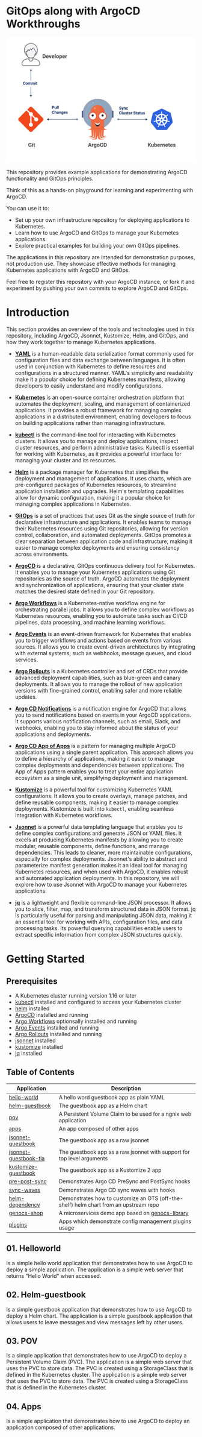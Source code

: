 # GitOps along with ArgoCD Workthroughs

[![ArgoCD logo: stylized orange and blue robot with a friendly expression, standing on a blue circular background. The robot is smiling, conveying a welcoming and approachable tone. The wider environment is a clean, minimalistic design with no additional text or elements.](./assets/workflow.png)](https://argo-cd.readthedocs.io/en/stable/)

This repository provides example applications for demonstrating ArgoCD functionality and GitOps principles.


Think of this as a hands-on playground for learning and experimenting with ArgoCD.


You can use it to:
* Set up your own infrastructure repository for deploying applications to Kubernetes.
* Learn how to use ArgoCD and GitOps to manage your Kubernetes applications.
* Explore practical examples for building your own GitOps pipelines.

The applications in this repository are intended for demonstration purposes, not production use. They showcase effective methods for managing Kubernetes applications with ArgoCD and GitOps.

Feel free to register this repository with your ArgoCD instance, or fork it and experiment by pushing your own commits to explore ArgoCD and GitOps.


# Introduction

This section provides an overview of the tools and technologies used in this repository, including ArgoCD, Jsonnet, Kustomize, Helm, and GitOps, and how they work together to manage Kubernetes applications.

- [**YAML**](https://yaml.org/) is a human-readable data serialization format commonly used for configuration files and data exchange between languages. It is often used in conjunction with Kubernetes to define resources and configurations in a structured manner. YAML's simplicity and readability make it a popular choice for defining Kubernetes manifests, allowing developers to easily understand and modify configurations.   

- [**Kubernetes**](https://kubernetes.io/) is an open-source container orchestration platform that automates the deployment, scaling, and management of containerized applications. It provides a robust framework for managing complex applications in a distributed environment, enabling developers to focus on building applications rather than managing infrastructure.

- [**kubectl**](https://kubernetes.io/docs/tasks/tools/) is the command-line tool for interacting with Kubernetes clusters. It allows you to manage and deploy applications, inspect cluster resources, and perform administrative tasks. Kubectl is essential for working with Kubernetes, as it provides a powerful interface for managing your cluster and its resources.

- [**Helm**](https://helm.sh/) is a package manager for Kubernetes that simplifies the deployment and management of applications. It uses charts, which are pre-configured packages of Kubernetes resources, to streamline application installation and upgrades. Helm's templating capabilities allow for dynamic configuration, making it a popular choice for managing complex applications in Kubernetes.

- [**GitOps**](https://www.gitops.tech/) is a set of practices that uses Git as the single source of truth for declarative infrastructure and applications. It enables teams to manage their Kubernetes resources using Git repositories, allowing for version control, collaboration, and automated deployments. GitOps promotes a clear separation between application code and infrastructure, making it easier to manage complex deployments and ensuring consistency across environments.

- [**ArgoCD**](https://argo-cd.readthedocs.io/en/stable/) is a declarative, GitOps continuous delivery tool for Kubernetes. It enables you to manage your Kubernetes applications using Git repositories as the source of truth. ArgoCD automates the deployment and synchronization of applications, ensuring that your cluster state matches the desired state defined in your Git repository.

- [**Argo Workflows**](https://argoproj.github.io/argo-workflows/) is a Kubernetes-native workflow engine for orchestrating parallel jobs. It allows you to define complex workflows as Kubernetes resources, enabling you to automate tasks such as CI/CD pipelines, data processing, and machine learning workflows.

- [**Argo Events**](https://argoproj.github.io/argo-events/) is an event-driven framework for Kubernetes that enables you to trigger workflows and actions based on events from various sources. It allows you to create event-driven architectures by integrating with external systems, such as webhooks, message queues, and cloud services.

- [**Argo Rollouts**](https://argoproj.github.io/argo-rollouts/) is a Kubernetes controller and set of CRDs that provide advanced deployment capabilities, such as blue-green and canary deployments. It allows you to manage the rollout of new application versions with fine-grained control, enabling safer and more reliable updates.

- [**Argo CD Notifications**](https://argocd-notifications.readthedocs.io/en/stable/) is a notification engine for ArgoCD that allows you to send notifications based on events in your ArgoCD applications. It supports various notification channels, such as email, Slack, and webhooks, enabling you to stay informed about the status of your applications and deployments.

- [**Argo CD App of Apps**](https://argo-cd.readthedocs.io/en/stable/operator-manual/app-of-apps/) is a pattern for managing multiple ArgoCD applications using a single parent application. This approach allows you to define a hierarchy of applications, making it easier to manage complex deployments and dependencies between applications. The App of Apps pattern enables you to treat your entire application ecosystem as a single unit, simplifying deployment and management.


- [**Kustomize**](https://kubernetes-sigs.github.io/kustomize/) is a powerful tool for customizing Kubernetes YAML configurations. It allows you to create overlays, manage patches, and define reusable components, making it easier to manage complex deployments. Kustomize is built into `kubectl`, enabling seamless integration with Kubernetes workflows.


- [**Jsonnet**](https://jsonnet.org/) is a powerful data templating language that enables you to define complex configurations and generate JSON or YAML files. It excels at producing Kubernetes manifests by allowing you to create modular, reusable components, define functions, and manage dependencies. This leads to cleaner, more maintainable configurations, especially for complex deployments. 
Jsonnet's ability to abstract and parameterize manifest generation makes it an ideal tool for managing Kubernetes resources, and when used with ArgoCD, it enables robust and automated application deployments.
In this repository, we will explore how to use Jsonnet with ArgoCD to manage your Kubernetes applications.

- [**jq**](https://stedolan.github.io/jq/) is a lightweight and flexible command-line JSON processor. It allows you to slice, filter, map, and transform structured data in JSON format. jq is particularly useful for parsing and manipulating JSON data, making it an essential tool for working with APIs, configuration files, and data processing tasks. Its powerful querying capabilities enable users to extract specific information from complex JSON structures quickly.


# Getting Started

## Prerequisites
- A Kubernetes cluster running version 1.16 or later
- [kubectl](https://kubernetes.io/docs/tasks/tools/) installed and configured to access your Kubernetes cluster
- [helm](https://helm.sh/docs/intro/install/) installed
- [ArgoCD](https://argo-cd.readthedocs.io/en/stable/) installed and running
- [Argo Workflows](https://argoproj.github.io/argo-workflows/) optionsally installed and running
- [Argo Events](https://argoproj.github.io/argo-events/) installed and running
- [Argo Rollouts](https://argoproj.github.io/argo-rollouts/) installed and running
- [jsonnet](https://jsonnet.org/) installed
- [kustomize](https://kubernetes-sigs.github.io/kustomize/) installed
- [jq](https://stedolan.github.io/jq/) installed


## Table of Contents

| Application | Description |
|-------------|-------------|
| [hello-world](01-helloworld/) | A hello word guestbook app as plain YAML |
| [helm-guestbook](02-helm-guestbook/) | The guestbook app as a Helm chart |
| [pov](03-pov/) | A Persistent Volume Claim to be used for a ngnix web application |
| [apps](04-apps/) | An app composed of other apps |
| [jsonnet-guestbook](jsonnet-guestbook/) | The guestbook app as a raw jsonnet |
| [jsonnet-guestbook-tla](jsonnet-guestbook-tla/) | The guestbook app as a raw jsonnet with support for top level arguments |
| [kustomize-guestbook](kustomize-guestbook/) | The guestbook app as a Kustomize 2 app |
| [pre-post-sync](pre-post-sync/) | Demonstrates Argo CD PreSync and PostSync hooks |
| [sync-waves](sync-waves/) | Demonstrates Argo CD sync waves with hooks |
| [helm-dependency](helm-dependency/) | Demonstrates how to customize an OTS (off-the-shelf) helm chart from an upstream repo |
| [genocs-shop](sock-shop/) | A microservices demo app based on [genocs-library](https://github.com/Genocs/genocs-library) |
| [plugins](plugins/) | Apps which demonstrate config management plugins usage |


## 01. Helloworld
Is a simple hello world application that demonstrates how to use ArgoCD to deploy a simple application. The application is a simple web server that returns "Hello World" when accessed.

## 02. Helm-guestbook
Is a simple guestbook application that demonstrates how to use ArgoCD to deploy a Helm chart. The application is a simple guestbook application that allows users to leave messages and view messages left by other users.

## 03. POV
Is a simple application that demonstrates how to use ArgoCD to deploy a Persistent Volume Claim (PVC). The application is a simple web server that uses the PVC to store data. The PVC is created using a StorageClass that is defined in the Kubernetes cluster.
The application is a simple web server that uses the PVC to store data. The PVC is created using a StorageClass that is defined in the Kubernetes cluster.

## 04. Apps
Is a simple application that demonstrates how to use ArgoCD to deploy an application composed of other applications.
